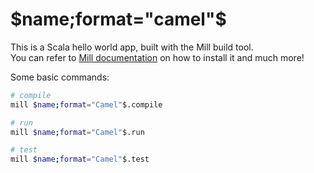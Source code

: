 # $name;format="camel"$

This is a Scala hello world app, built with the Mill build tool.  
You can refer to [Mill documentation](https://com-lihaoyi.github.io/mill/mill/Intro_to_Mill.html) on how to install it and much more!

Some basic commands:
```sh
# compile
mill $name;format="Camel"$.compile

# run
mill $name;format="Camel"$.run

# test
mill $name;format="Camel"$.test
```